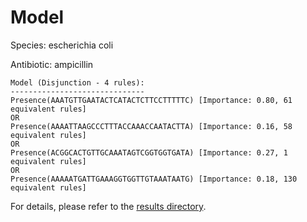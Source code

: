 
# Model

Species: escherichia coli

Antibiotic: ampicillin

```
Model (Disjunction - 4 rules):
------------------------------
Presence(AAATGTTGAATACTCATACTCTTCCTTTTTC) [Importance: 0.80, 61 equivalent rules]
OR
Presence(AAAATTAAGCCCTTTACCAAACCAATACTTA) [Importance: 0.16, 58 equivalent rules]
OR
Presence(ACGGCACTGTTGCAAATAGTCGGTGGTGATA) [Importance: 0.27, 1 equivalent rules]
OR
Presence(AAAAATGATTGAAAGGTGGTTGTAAATAATG) [Importance: 0.18, 130 equivalent rules]

```

For details, please refer to the [results directory](../../../../../results/scm_b/escherichia+coli/ampicillin/repeat_1/).

